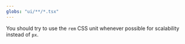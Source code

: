 ```yaml
---
globs: "ui/**/*.tsx"
---
```


You should try to use the `rem` CSS unit whenever possible for scalability instead of `px`.
